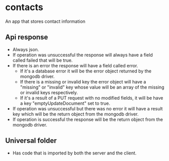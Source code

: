 # contacts
An app that stores contact information

## Api response

- Always json.
- If operation was unsuccessful the response will always have a field called failed that will be true.
- If there is an error the response will have a field called error.
  - If it's a database error it will be the error object returned by the mongodb driver.
  - If there is a missing or invalid key the error object will have a "missing" or "invalid" key whose value will be an array of the missing or invalid keys respectively.
  - If it's a result of a PUT request with no modified fields, it will be have a key "emptyUpdateDocument" set to true.
- If operation was unsuccessful but there was no error it will have a result key which will be the return object from the mongodb driver.
- If operation is successful the response will be the return object from the mongodb driver.

## Universal folder

- Has code that is imported by both the server and the client.